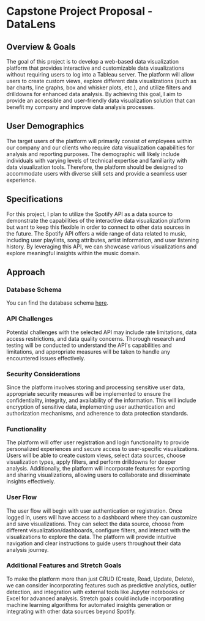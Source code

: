 # Capstone Project Proposal - DataLens

## Overview & Goals
The goal of this project is to develop a web-based data visualization platform that provides interactive and customizable data visualizations without requiring users to log into a Tableau server. The platform will allow users to create custom views, explore different data visualizations (such as bar charts, line graphs, box and whisker plots, etc.), and utilize filters and drilldowns for enhanced data analysis. By achieving this goal, I aim to provide an accessible and user-friendly data visualization solution that can benefit my company and improve data analysis processes.

## User Demographics
The target users of the platform will primarily consist of employees within our company and our clients who require data visualization capabilities for analysis and reporting purposes. The demographic will likely include individuals with varying levels of technical expertise and familiarity with data visualization tools. Therefore, the platform should be designed to accommodate users with diverse skill sets and provide a seamless user experience.

## Specifications
For this project, I plan to utilize the Spotify API as a data source to demonstrate the capabilities of the interactive data visualization platform but want to keep this flexible in order to connect to other data sources in the future. The Spotify API offers a wide range of data related to music, including user playlists, song attributes, artist information, and user listening history. By leveraging this API, we can showcase various visualizations and explore meaningful insights within the music domain.

## Approach

### Database Schema
You can find the database schema [here](https://dbdiagram.io/d/645d8cebdca9fb07c4f0f1e8).

### API Challenges
Potential challenges with the selected API may include rate limitations, data access restrictions, and data quality concerns. Thorough research and testing will be conducted to understand the API's capabilities and limitations, and appropriate measures will be taken to handle any encountered issues effectively.

### Security Considerations
Since the platform involves storing and processing sensitive user data, appropriate security measures will be implemented to ensure the confidentiality, integrity, and availability of the information. This will include encryption of sensitive data, implementing user authentication and authorization mechanisms, and adherence to data protection standards.

### Functionality
The platform will offer user registration and login functionality to provide personalized experiences and secure access to user-specific visualizations. Users will be able to create custom views, select data sources, choose visualization types, apply filters, and perform drilldowns for deeper analysis. Additionally, the platform will incorporate features for exporting and sharing visualizations, allowing users to collaborate and disseminate insights effectively.

### User Flow
The user flow will begin with user authentication or registration. Once logged in, users will have access to a dashboard where they can customize and save visualizations. They can select the data source, choose from different visualization/dashboards, configure filters, and interact with the visualizations to explore the data. The platform will provide intuitive navigation and clear instructions to guide users throughout their data analysis journey.

### Additional Features and Stretch Goals
To make the platform more than just CRUD (Create, Read, Update, Delete), we can consider incorporating features such as predictive analytics, outlier detection, and integration with external tools like Jupyter notebooks or Excel for advanced analysis. Stretch goals could include incorporating machine learning algorithms for automated insights generation or integrating with other data sources beyond Spotify.
